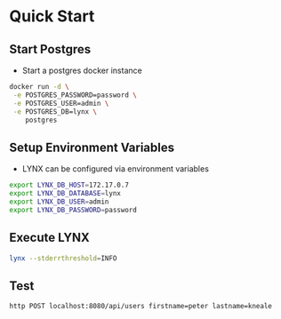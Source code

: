 # Quick Start

## Start Postgres

- Start a postgres docker instance

```sh
docker run -d \
 -e POSTGRES_PASSWORD=password \
 -e POSTGRES_USER=admin \
 -e POSTGRES_DB=lynx \
    postgres
```

## Setup Environment Variables

- LYNX can be configured via environment variables

```sh
export LYNX_DB_HOST=172.17.0.7
export LYNX_DB_DATABASE=lynx
export LYNX_DB_USER=admin
export LYNX_DB_PASSWORD=password
```

## Execute LYNX

```sh
lynx --stderrthreshold=INFO
```

## Test

```sh
http POST localhost:8080/api/users firstname=peter lastname=kneale
```